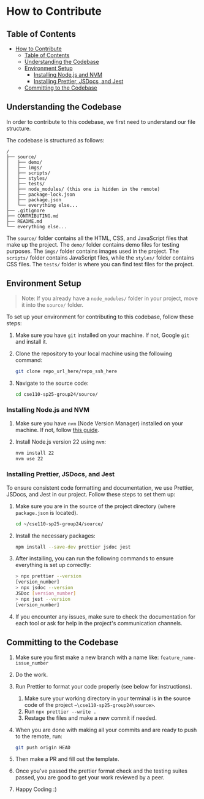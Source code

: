 # How to Contribute

## Table of Contents

- [How to Contribute](#how-to-contribute)
  - [Table of Contents](#table-of-contents)
  - [Understanding the Codebase](#understanding-the-codebase)
  - [Environment Setup](#environment-setup)
    - [Installing Node.js and NVM](#installing-nodejs-and-nvm)
    - [Installing Prettier, JSDocs, and Jest](#installing-prettier-jsdocs-and-jest)
  - [Committing to the Codebase](#committing-to-the-codebase)

## Understanding the Codebase

In order to contribute to this codebase, we first need to understand our file structure.

The codebase is structured as follows:

```ascii
/
├── source/
│   ├── demo/
│   ├── imgs/
│   ├── scripts/
│   ├── styles/
│   ├── tests/
│   ├── node_modules/ (this one is hidden in the remote)
│   ├── package-lock.json
│   ├── package.json
│   └── everything else...
├── .gitignore
├── CONTRIBUTING.md
├── README.md
└── everything else...
```

The `source/` folder contains all the HTML, CSS, and JavaScript files that make up the project. The `demo/` folder contains demo files for testing purposes. The `imgs/` folder contains images used in the project. The `scripts/` folder contains JavaScript files, while the `styles/` folder contains CSS files. The `tests/` folder is where you can find test files for the project.

## Environment Setup

> Note: If you already have a `node_modules/` folder in your project, move it into the `source/` folder.

To set up your environment for contributing to this codebase, follow these steps:

1. Make sure you have `git` installed on your machine. If not, Google `git` and install it.
2. Clone the repository to your local machine using the following command:

   ```bash
   git clone repo_url_here/repo_ssh_here
   ```

3. Navigate to the source code:

   ```bash
   cd cse110-sp25-group24/source/
   ```

### Installing Node.js and NVM

1. Make sure you have `nvm` (Node Version Manager) installed on your machine. If not, follow [this guide](https://www.freecodecamp.org/news/node-version-manager-nvm-install-guide/).

2. Install Node.js version 22 using `nvm`:

   ```bash
   nvm install 22
   nvm use 22
   ```

### Installing Prettier, JSDocs, and Jest

To ensure consistent code formatting and documentation, we use Prettier, JSDocs, and Jest in our project. Follow these steps to set them up:

1. Make sure you are in the source of the project directory (where `package.json` is located).

   ```bash
   cd ~/cse110-sp25-group24/source/
   ```

2. Install the necessary packages:

   ```bash
   npm install --save-dev prettier jsdoc jest
   ```

3. After installing, you can run the following commands to ensure everything is set up correctly:

   ```bash
   > npx prettier --version
   [version_number]
   > npx jsdoc --version
   JSDoc [version_number]
   > npx jest --version
   [version_number]
   ```

4. If you encounter any issues, make sure to check the documentation for each tool or ask for help in the project's communication channels.

## Committing to the Codebase

1. Make sure you first make a new branch with a name like: `feature_name-issue_number`
2. Do the work.
3. Run Prettier to format your code properly (see below for instructions).
   1. Make sure your working directory in your terminal is in the source code of the project `~\cse110-sp25-group24\source>`.
   2. Run `npx prettier --write .`
   3. Restage the files and make a new commit if needed.
4. When you are done with making all your commits and are ready to push to the remote, run:

   ```bash
   git push origin HEAD
   ```

5. Then make a PR and fill out the template.
6. Once you've passed the prettier format check and the testing suites passed, you are good to get your work reviewed by a peer.
7. Happy Coding :)
